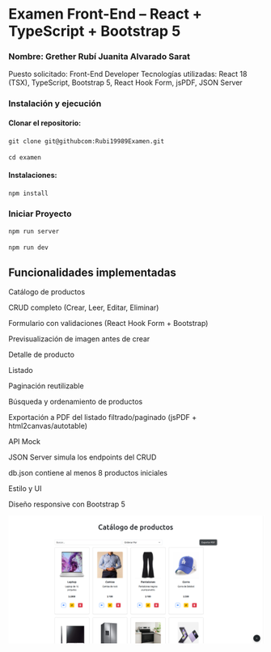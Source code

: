 # Examen Front-End – React + TypeScript + Bootstrap 5

### Nombre: Grether Rubí Juanita Alvarado Sarat
Puesto solicitado: Front-End Developer
Tecnologías utilizadas: React 18 (TSX), TypeScript, Bootstrap 5, React Hook Form, jsPDF, JSON Server

### Instalación y ejecución
#### Clonar el repositorio:

    git clone git@githubcom:Rubi19989Examen.git

    cd examen

#### Instalaciones:
    
    npm install
    

### Iniciar Proyecto

    npm run server

    npm run dev


## Funcionalidades implementadas

Catálogo de productos

CRUD completo (Crear, Leer, Editar, Eliminar)

Formulario con validaciones (React Hook Form + Bootstrap)

Previsualización de imagen antes de crear

Detalle de producto

Listado

Paginación reutilizable

Búsqueda y ordenamiento de productos

Exportación a PDF del listado filtrado/paginado (jsPDF + html2canvas/autotable)

API Mock

JSON Server simula los endpoints del CRUD

db.json contiene al menos 8 productos iniciales

Estilo y UI

Diseño responsive con Bootstrap 5


![Catalago de Productos](./src/assets/img/imgProduct.png)
